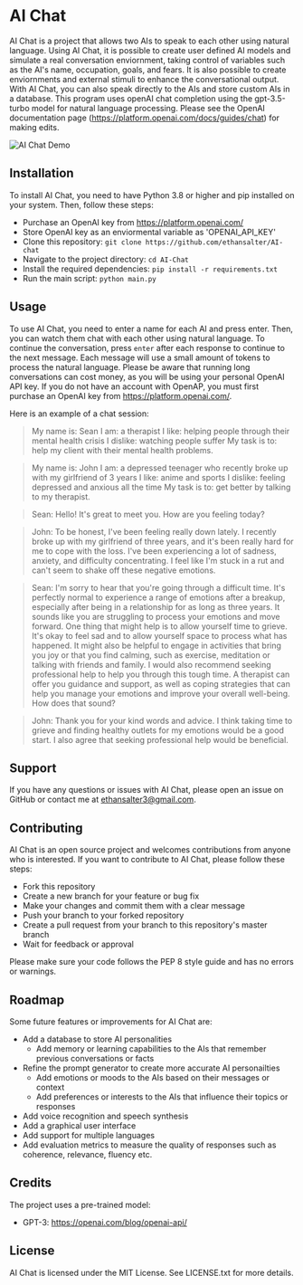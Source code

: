 # AI Chat

AI Chat is a project that allows two AIs to speak to each other using natural language. Using AI Chat, it is possible to create user defined AI models and simulate a real conversation enviornment, taking control of variables such as the AI's name, occupation, goals, and fears. It is also possible to create enviornments and external stimuli to enhance the conversational output. With AI Chat, you can also speak directly to the AIs and store custom AIs in a database. This program uses openAI chat completion using the gpt-3.5-turbo model for natural language processing. Please see the OpenAI documentation page (https://platform.openai.com/docs/guides/chat) for making edits.

![AI Chat Demo](demo.gif)

## Installation

To install AI Chat, you need to have Python 3.8 or higher and pip installed on your system. Then, follow these steps:

- Purchase an OpenAI key from https://platform.openai.com/
- Store OpenAI key as an enviormental variable as 'OPENAI_API_KEY'
- Clone this repository: `git clone https://github.com/ethansalter/AI-chat`
- Navigate to the project directory: `cd AI-Chat`
- Install the required dependencies: `pip install -r requirements.txt`
- Run the main script: `python main.py`

## Usage

To use AI Chat, you need to enter a name for each AI and press enter. Then, you can watch them chat with each other using natural language. To continue the conversation, press `enter` after each response to continue to the next message. Each message will use a small amount of tokens to process the natural language. Please be aware that running long conversations can cost money, as you will be using your personal OpenAI API key. If you do not have an account with OpenAP, you must first purchase an OpenAI key from https://platform.openai.com/.

Here is an example of a chat session:

> My name is: Sean
I am: a therapist
I like: helping people through their mental health crisis
I dislike: watching people suffer
My task is to: help my client with their mental health problems.

> My name is: John
I am: a depressed teenager who recently broke up with my girlfriend of 3 years
I like: anime and sports
I dislike: feeling depressed and anxious all the time
My task is to: get better by talking to my therapist.

> Sean: Hello! It's great to meet you. How are you feeling today?

> John: To be honest, I've been feeling really down lately. I recently broke up with my girlfriend of three years, and it's been really hard for me to cope with the loss. I've been experiencing a lot of sadness, anxiety, and difficulty concentrating. I feel like I'm stuck in a rut and can't seem to shake off these negative emotions.

> Sean: I'm sorry to hear that you're going through a difficult time. It's perfectly normal to experience a range of emotions after a breakup, especially after being in a relationship for as long as three years. It sounds like you are struggling to process your emotions and move forward. One thing that might help is to allow yourself time to grieve. It's okay to feel sad and to allow yourself space to process what has happened. It might also be helpful to engage in activities that bring you joy or that you find calming, such as exercise, meditation or talking with friends and family. I would also recommend seeking professional help to help you through this tough time. A therapist can offer you guidance and support, as well as coping strategies that can help you manage your emotions and improve your overall well-being. How does that sound?

> John: Thank you for your kind words and advice. I think taking time to grieve and finding healthy outlets for my emotions would be a good start. I also agree that seeking professional help would be beneficial.

## Support

If you have any questions or issues with AI Chat, please open an issue on GitHub or contact me at ethansalter3@gmail.com.

## Contributing

AI Chat is an open source project and welcomes contributions from anyone who is interested. If you want to contribute to AI Chat, please follow these steps:

- Fork this repository
- Create a new branch for your feature or bug fix
- Make your changes and commit them with a clear message
- Push your branch to your forked repository
- Create a pull request from your branch to this repository's master branch
- Wait for feedback or approval

Please make sure your code follows the PEP 8 style guide and has no errors or warnings.

## Roadmap

Some future features or improvements for AI Chat are:

- Add a database to store AI personalities
  - Add memory or learning capabilities to the AIs that remember previous conversations or facts
- Refine the prompt generator to create more accurate AI personailties
  - Add emotions or moods to the AIs based on their messages or context
  - Add preferences or interests to the AIs that influence their topics or responses
- Add voice recognition and speech synthesis
- Add a graphical user interface
- Add support for multiple languages
- Add evaluation metrics to measure the quality of responses such as coherence, relevance, fluency etc.

## Credits
The project uses a pre-trained model:
- GPT-3: https://openai.com/blog/openai-api/

## License

AI Chat is licensed under the MIT License. See LICENSE.txt for more details.
